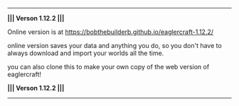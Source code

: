 ----------------------------------------------------------------------------------------------------------------------------------------------------------------------------------------------------------------------
  
  **||| Verson 1.12.2 |||**

  Online version is at https://bobthebuilderb.github.io/eaglercraft-1.12.2/ 
  
  online version saves your data and anything you do, so you don't have to always download and import your worlds all the time.
  
  you can also clone this to make your own copy of the web version of eaglercraft!
    
  **||| Verson 1.12.2 |||**
  
----------------------------------------------------------------------------------------------------------------------------------------------------------------------------------------------------------------------
